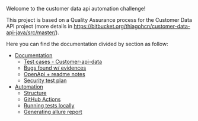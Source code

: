 Welcome to the customer data api automation challenge!

This project is based on a Quality Assurance process for the Customer Data API project (more details in https://bitbucket.org/thiagohcn/customer-data-api-java/src/master/). 

Here you can find the documentation divided by section as follow:

* [Documentation](https://github.com/RaulTomaz/customer-data-api-automation-challenge/wiki/Documentation)
  * [Test cases - Customer-api-data](https://github.com/RaulTomaz/customer-data-api-automation-challenge/wiki/Documentation#test-cases---customer-api-data)
  * [Bugs found w/ evidences](https://github.com/RaulTomaz/customer-data-api-automation-challenge/wiki/Documentation#bugs-found---evidences)
  * [OpenApi + readme notes](https://github.com/RaulTomaz/customer-data-api-automation-challenge/wiki/Documentation#openapi--readme-notes)
  * [Security test plan](https://github.com/RaulTomaz/customer-data-api-automation-challenge/wiki/Documentation#security-test-plan)
* [Automation](https://github.com/RaulTomaz/customer-data-api-automation-challenge/wiki/Automation)
  * [Structure](https://github.com/RaulTomaz/customer-data-api-automation-challenge/wiki/Automation#structure)
  * [GitHub Actions](https://github.com/RaulTomaz/customer-data-api-automation-challenge/wiki/Automation#github-actions)
  * [Running tests locally](https://github.com/RaulTomaz/customer-data-api-automation-challenge/wiki/Automation#running-tests-locally)
  * [Generating allure report](https://github.com/RaulTomaz/customer-data-api-automation-challenge/wiki/Automation#generating-allure-report)
